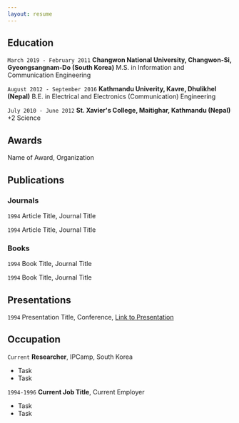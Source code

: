```yaml
---
layout: resume
---
```

<!-- #Currently

#Current Position Description -->

## Education

`March 2019 - February 2011`
__Changwon National University, Changwon-Si, Gyeongsangnam-Do (South Korea)__
M.S. in Information and Communication Engineering

`August 2012 - September 2016`
__Kathmandu Univerity, Kavre, Dhulikhel (Nepal)__
B.E. in Electrical and Electronics (Communication) Engineering

`July 2010 - June 2012`
__St. Xavier's College, Maitighar, Kathmandu (Nepal)__
+2 Science

## Awards

 <!--` 2012 -  2016` -->
Name of Award, Organization 

## Publications

<!-- A list is also available [online](https://scholar.google.co.uk/citations?user=LTOTl0YAAAAJ) -->

### Journals

`1994`
Article Title, Journal Title

`1994`
Article Title, Journal Title

### Books

`1994`
Book Title, Journal Title

`1994`
Book Title, Journal Title


## Presentations

`1994`
Presentation Title, Conference, <a href="https://MyWebsite.tld/presentation1">Link to Presentation</a>


## Occupation

`Current`
__Researcher__, IPCamp, South Korea 

- Task
- Task

`1994-1996`
__Current Job Title__, Current Employer 

- Task
- Task



<!-- ### Footer

Last updated: May 2013 -->


